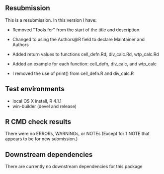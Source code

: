 ## Resubmission
This is a resubmission. In this version I have:

* Removed "Tools for" from the start of the title and description.

* Changed to using the Authors@R field to declare Maintainer and Authors

* Added return values to functions cell_defn.Rd, div_calc.Rd, wtp_calc.Rd

* Added an example for each function: cell_defn, div_calc, and wtp_calc

* I removed the use of print() from cell_defn.R and div_calc.R


## Test environments
* local OS X install, R 4.1.1
* win-builder (devel and release)

## R CMD check results
There were no ERRORs, WARNINGs, or NOTEs 
(Except for 1 NOTE that appears to be for new submission.)

## Downstream dependencies
There are currently no downstream dependencies for this package
